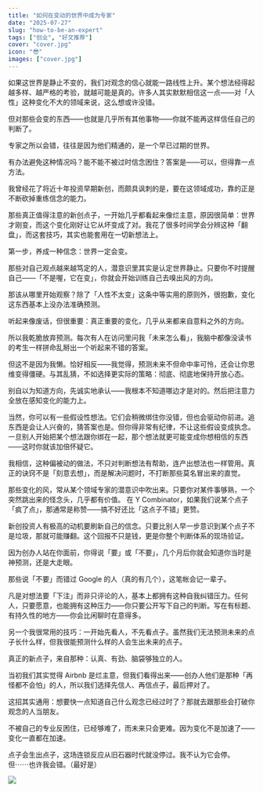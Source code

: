 ```yaml
---
title: "如何在变动的世界中成为专家"
date: "2025-07-27"
slug: "how-to-be-an-expert"
tags: ["创业", "好文推荐"]
cover: "cover.jpg"
icon: "😎"
images: ["cover.jpg"]
---
```

如果这世界是静止不变的，我们对观念的信心就能一路线性上升。某个想法经得起越多样、越严格的考验，就越可能是真的。许多人其实默默相信这一点——对「人性」这种变化不大的领域来说，这么想或许没错。



但对那些会变的东西——也就是几乎所有其他事物——你就不能再这样信任自己的判断了。



专家之所以会错，往往是因为他们精通的，是一个早已过期的世界。



有办法避免这种情况吗？能不能不被过时信念困住？答案是——可以，但得靠一点方法。



我曾经花了将近十年投资早期新创，而颇具讽刺的是，要在这领域成功，靠的正是不断砍掉重练信念的能力。



那些真正值得注意的新创点子，一开始几乎都看起来像烂主意，原因很简单：世界才刚变，而这个变化刚好让它从坏变成了对。我花了很多时间学会分辨这种「翻盘」，而这套技巧，其实也能套用在一切新想法上。



第一步，养成一种信念：世界一定会变。



那些对自己观点越来越笃定的人，潜意识里其实是认定世界静止。只要你不时提醒自己——「不是喔，它在变」，你就会开始训练自己去嗅出风的方向。



那该从哪里开始观察？除了「人性不太变」这条中等实用的原则外，很抱歉，变化这东西基本上没办法准确预测。



听起来像废话，但很重要：真正重要的变化，几乎从来都来自意料之外的方向。



所以我乾脆放弃预测。每次有人在访问里问我「未来怎么看」，我脑中都像没读书的考生一样拼命乱掰出一个听起来不错的答案。



但这不是因为我懒。恰好相反——我觉得，预测未来不但命中率可怜，还会让你思维变得僵硬。与其乱猜，不如选择更实际的策略：彻底、彻底地保持开放心态。



别自以为知道方向，先诚实地承认——我根本不知道哪边才是对的。然后把注意力全放在感知变化的能力上。



当然，你可以有一些假设性想法。它们会稍微绑住你没错，但也会驱动你前进。追东西是会让人兴奋的，猜答案也是。但你得非常有纪律，不让这些假设变成执念。
一旦别人开始把某个想法跟你绑在一起，那个想法就更可能变成你想相信的东西——这时你就该加倍怀疑它。



我相信，这种偏被动的做法，不只对判断想法有帮助，连产出想法也一样管用。真正的诀窍不是「刻意去想」，而是解决问题时，不打断那些莫名冒出来的直觉。



那些变化的风，常从某个领域专家的潜意识中吹出来。只要你对某件事够熟，一个突然跳出来的怪念头，几乎都有价值。
在 Y Combinator，如果我们说某个点子「疯了点」，那通常是称赞——搞不好还比「这点子不错」更赞。



新创投资人有极高的动机要刷新自己的信念。只要比别人早一步意识到某个点子不是垃圾，那就可能赚翻。这个回报不只是钱，更是你整个判断体系的现场验证。



因为创办人站在你面前，你得说「要」或「不要」，几个月后你就会知道你当时是神预测，还是大走眼。



那些说「不要」而错过 Google 的人（真的有几个），这笔帐会记一辈子。



凡是对想法要「下注」而非只评论的人，基本上都拥有这种自我纠错压力。任何人，只要愿意，也能拥有这种压力——你只要公开写下自己的判断。写在有标题、有持久性的地方——你会比闲聊时在意得多。



另一个我很常用的技巧：一开始先看人，不先看点子。虽然我们无法预测未来的点子长什么样，但我很能预测什么样的人会生出未来的点子。



真正的新点子，来自那种：认真、有劲、脑袋够独立的人。



当初我们其实觉得 Airbnb 是烂主意，但我们看得出来——创办人他们是那种「再怪都不会怕」的人，所以我们选择先信人、再信点子，最后押对了。



这招其实通用：想要快一点知道自己什么观念已经过时了？那就去跟那些会打破你观念的人当朋友。



不被自己的专业反困住，已经够难了，而未来只会更难。因为变化不是加速了——变化一直都在加速。



点子会生出点子，这场连锁反应从旧石器时代就没停过。我不认为它会停。
但⋯⋯也许我会错。（最好是）




![](https://prod-files-secure.s3.us-west-2.amazonaws.com/112d0858-5090-4d34-a606-b75eb8d65fd2/46476355-9cf3-4e99-9b7a-3531bc426380/1000202064.png?X-Amz-Algorithm=AWS4-HMAC-SHA256&X-Amz-Content-Sha256=UNSIGNED-PAYLOAD&X-Amz-Credential=ASIAZI2LB466UD6BNN5Y%2F20251029%2Fus-west-2%2Fs3%2Faws4_request&X-Amz-Date=20251029T071405Z&X-Amz-Expires=3600&X-Amz-Security-Token=IQoJb3JpZ2luX2VjEBcaCXVzLXdlc3QtMiJIMEYCIQCTMQXSHvo%2F%2FhAZ1BVMYFshzn6Vhopq8rRldT06eHyDvQIhANy8jOHWfJnO%2BGc2e0WT4qycpLAMYbrs4bpq5DpwtTwQKogECND%2F%2F%2F%2F%2F%2F%2F%2F%2F%2FwEQABoMNjM3NDIzMTgzODA1Igz1rtALTxyyIEGwlfYq3APRd1wf4OCJlXjh3T6OStoYpob0JtSpw820Pdzv3wAjRK8HL6eArKZcrkFYUEDhidKoDQ0zEW%2B7ckpHL%2B%2F5ckiCuI%2Bn6xDdHCYG93XRCOvpfTuQ5wnEEtDytJiy94af%2BIy9%2BpKeRF2XY3T8Y7QkMbSTPq%2F%2BG94MYqS9UXRJrpRLx0%2BaS4zdPQdZ7WCte7QcZNCmZcce4WYkXh3fWSc1EOSkIghb9LjCYuiHxWia8%2FPTTwia4JE1wsFDRM8B0v62iHe6TbglBMjh09ggPcu99gRst4wCnCVKb3mCfmtQGa0dNRTCFWDYqAY6pasrF5bIEWMP67ychv2Q6Vaxx6NWVrEXhkYvcsuxL9grkczJ05VagYoVNV%2B8knEiD%2B7TskSCs%2Bbirj8jaVfOobYcTGHogV3a4DHCtGGLkYNtwVO1auYggrnFz66gZFgTuLR0MF0l8c0l94OCG7m9fOEv4e%2BfzrjBIaCEQWsWYRsJDK6br5zpH1Ji0xWIxpKMLD8PkbisIZo5oIMiUx28NQ0XG79dgC8eCdXaFXnQku%2F7kbPPXBe7rdudoOai0OnjwuWGhY5v8VGuZldrTZxCsXx5rmLbc98pSFETtwyF05NhWxNc1FVhfxUsapNhK6u8TkDoSzCF54bIBjqkAcwzWTLrh9eIZd%2BSDzH0MC9yIXNiiD8SfUJi%2BYD2vCn7inutJ0%2FlAu1%2BbsWW%2BHr4APuq%2FPnvfjB3GZSuDGsiCVnNnPvU3HZgBq0f%2BNLOimwql55f1jeDewERSQl7zg9Zm%2F%2BQLo7MvtgFJl4O35rUkFZYEnO5K93wH4fZF%2B862pa%2FnePH7t6hIZzjuZlVYKFxL%2Fbjz1BXUGCKl%2FraEMl06woUoKFg&X-Amz-Signature=3f5f14d2d0af8a2eeeaea58cc64a789cc9fb7de95fe8b822f258855b3b172dae&X-Amz-SignedHeaders=host&x-amz-checksum-mode=ENABLED&x-id=GetObject)

